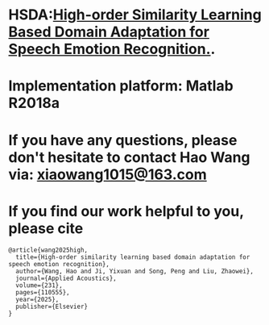 # HSDA:[High-order Similarity Learning Based Domain Adaptation for Speech Emotion Recognition.](https://doi.org/10.1016/j.apacoust.2024.110118).

# Implementation platform: Matlab R2018a

# If you have any questions, please don't hesitate to contact Hao Wang via: [xiaowang1015@163.com](mailto:xiaowang1015@163.com)

# If you find our work helpful to you, please cite
```
@article{wang2025high,
  title={High-order similarity learning based domain adaptation for speech emotion recognition},
  author={Wang, Hao and Ji, Yixuan and Song, Peng and Liu, Zhaowei},
  journal={Applied Acoustics},
  volume={231},
  pages={110555},
  year={2025},
  publisher={Elsevier}
}
```
